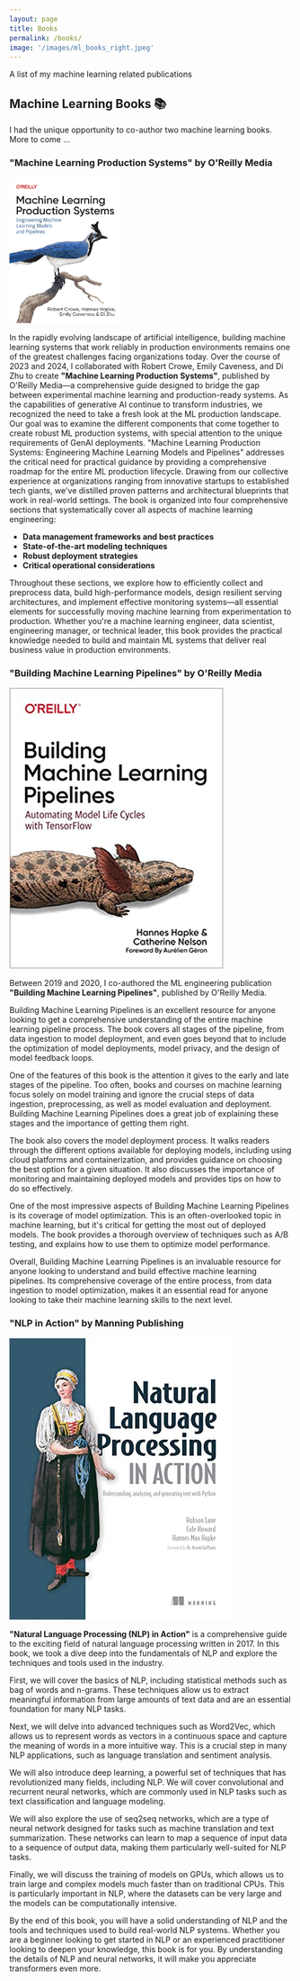 ```yaml
---
layout: page
title: Books
permalink: /books/
image: '/images/ml_books_right.jpeg'
---
```


A list of my machine learning related publications

## Machine Learning Books 📚

I had the unique opportunity to co-author two machine learning books. More to come ...

### "Machine Learning Production Systems" by O'Reilly Media

<img src="/images/ml_production_systems.png" alt="Machine Learning Production Systems book cover" width="200">

In the rapidly evolving landscape of artificial intelligence, building machine learning systems that work reliably in production environments remains one of the greatest challenges facing organizations today. Over the course of 2023 and 2024, I collaborated with Robert Crowe, Emily Caveness, and Di Zhu to create **"Machine Learning Production Systems"**, published by O'Reilly Media—a comprehensive guide designed to bridge the gap between experimental machine learning and production-ready systems.
As the capabilities of generative AI continue to transform industries, we recognized the need to take a fresh look at the ML production landscape. Our goal was to examine the different components that come together to create robust ML production systems, with special attention to the unique requirements of GenAI deployments.
"Machine Learning Production Systems: Engineering Machine Learning Models and Pipelines" addresses the critical need for practical guidance by providing a comprehensive roadmap for the entire ML production lifecycle. Drawing from our collective experience at organizations ranging from innovative startups to established tech giants, we've distilled proven patterns and architectural blueprints that work in real-world settings.
The book is organized into four comprehensive sections that systematically cover all aspects of machine learning engineering:

- **Data management frameworks and best practices**
- **State-of-the-art modeling techniques**
- **Robust deployment strategies**
- **Critical operational considerations**

Throughout these sections, we explore how to efficiently collect and preprocess data, build high-performance models, design resilient serving architectures, and implement effective monitoring systems—all essential elements for successfully moving machine learning from experimentation to production.
Whether you're a machine learning engineer, data scientist, engineering manager, or technical leader, this book provides the practical knowledge needed to build and maintain ML systems that deliver real business value in production environments.


### "Building Machine Learning Pipelines" by O'Reilly Media

![Building Machine Learning Pipelines book cover](/images/building_ml_pipelines.jpg)

Between 2019 and 2020, I co-authored the ML engineering publication **"Building Machine Learning Pipelines"**, published by O'Reilly Media.

Building Machine Learning Pipelines is an excellent resource for anyone looking to get a comprehensive understanding of the entire machine learning pipeline process. The book covers all stages of the pipeline, from data ingestion to model deployment, and even goes beyond that to include the optimization of model deployments, model privacy, and the design of model feedback loops.

One of the features of this book is the attention it gives to the early and late stages of the pipeline. Too often, books and courses on machine learning focus solely on model training and ignore the crucial steps of data ingestion, preprocessing, as well as model evaluation and deployment. Building Machine Learning Pipelines does a great job of explaining these stages and the importance of getting them right.

The book also covers the model deployment process. It walks readers through the different options available for deploying models, including using cloud platforms and containerization, and provides guidance on choosing the best option for a given situation. It also discusses the importance of monitoring and maintaining deployed models and provides tips on how to do so effectively.

One of the most impressive aspects of Building Machine Learning Pipelines is its coverage of model optimization. This is an often-overlooked topic in machine learning, but it's critical for getting the most out of deployed models. The book provides a thorough overview of techniques such as A/B testing, and explains how to use them to optimize model performance.

Overall, Building Machine Learning Pipelines is an invaluable resource for anyone looking to understand and build effective machine learning pipelines. Its comprehensive coverage of the entire process, from data ingestion to model optimization, makes it an essential read for anyone looking to take their machine learning skills to the next level.


### "NLP in Action" by Manning Publishing

![NLP in Action book cover](/images/NLP_in_Action.jpeg)

**"Natural Language Processing (NLP) in Action"** is a comprehensive guide to the exciting field of natural language processing written in 2017. In this book, we took a dive deep into the fundamentals of NLP and explore the techniques and tools used in the industry.

First, we will cover the basics of NLP, including statistical methods such as bag of words and n-grams. These techniques allow us to extract meaningful information from large amounts of text data and are an essential foundation for many NLP tasks.

Next, we will delve into advanced techniques such as Word2Vec, which allows us to represent words as vectors in a continuous space and capture the meaning of words in a more intuitive way. This is a crucial step in many NLP applications, such as language translation and sentiment analysis.

We will also introduce deep learning, a powerful set of techniques that has revolutionized many fields, including NLP. We will cover convolutional and recurrent neural networks, which are commonly used in NLP tasks such as text classification and language modeling.

We will also explore the use of seq2seq networks, which are a type of neural network designed for tasks such as machine translation and text summarization. These networks can learn to map a sequence of input data to a sequence of output data, making them particularly well-suited for NLP tasks.

Finally, we will discuss the training of models on GPUs, which allows us to train large and complex models much faster than on traditional CPUs. This is particularly important in NLP, where the datasets can be very large and the models can be computationally intensive.

By the end of this book, you will have a solid understanding of NLP and the tools and techniques used to build real-world NLP systems. Whether you are a beginner looking to get started in NLP or an experienced practitioner looking to deepen your knowledge, this book is for you. By understanding the details of NLP and neural networks, it will make you appreciate transformers even more.
